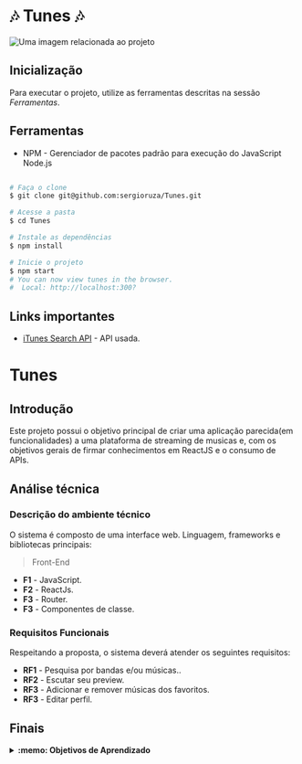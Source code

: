 # 🎶 Tunes 🎶
<fig>
<img src="https://images.pexels.com/photos/145707/pexels-photo-145707.jpeg?auto=compress&cs=tinysrgb&w=1260&h=750&dpr=1" alt="Uma imagem relacionada ao projeto">
</fig>

## Inicialização
Para executar o projeto, utilize as ferramentas descritas na sessão *Ferramentas*.

## Ferramentas
* NPM - Gerenciador de pacotes padrão para execução do JavaScript Node.js
```bash

# Faça o clone
$ git clone git@github.com:sergioruza/Tunes.git

# Acesse a pasta
$ cd Tunes

# Instale as dependências
$ npm install

# Inicie o projeto
$ npm start
# You can now view tunes in the browser.
#  Local: http://localhost:300?
```

## Links importantes
* [iTunes Search API](https://developer.apple.com/library/archive/documentation/AudioVideo/Conceptual/iTuneSearchAPI/index.html#//apple_ref/doc/uid/TP40017632-CH3-SW1) -  API usada.

# Tunes

## Introdução

Este projeto possui o objetivo principal de criar uma aplicação parecida(em funcionalidades) a uma plataforma de streaming de musicas e,
com os objetivos gerais de firmar conhecimentos em ReactJS e o consumo de APIs.

## Análise técnica

### Descrição do ambiente técnico

O sistema é composto de uma interface web. Linguagem, frameworks e bibliotecas principais:
> Front-End
* **F1** - JavaScript.
* **F2** - ReactJs.
* **F3** - Router.
* **F3** - Componentes de classe.

### Requisitos Funcionais
Respeitando a proposta, o sistema deverá atender os seguintes requisitos:

* **RF1** - Pesquisa por bandas e/ou músicas..
* **RF2** - Escutar seu preview.
* **RF3** - Adicionar e remover músicas dos favoritos.
* **RF3** - Editar perfil.

## Finais
<details>
 <summary><strong>:memo: Objetivos de Aprendizado</strong></summary><br /> 

- Fazer requisições e consumir dados vindos de uma `API`;

- Utilizar os ciclos de vida de um componente React;

- Utilizar a função `setState` de forma a garantir que um determinado código só é executado após o estado ser atualizado

- Criar rotas, mapeando o caminho da URL com o componente correspondente, via `Route`;

- Utilizar o `Switch` do `React Router`

- Criar links de navegação na aplicação;
</details>
